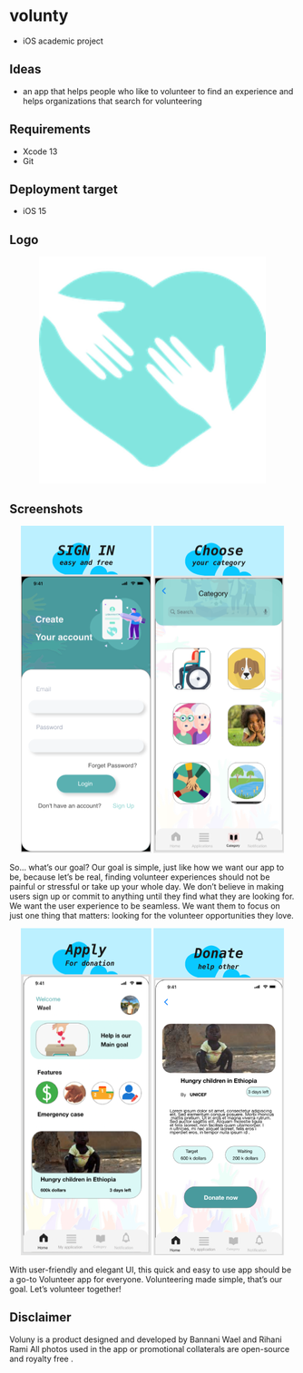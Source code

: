 # volunty
- iOS academic project

## Ideas
- an app that helps people who like to volunteer to find an experience 
and helps organizations that search for volunteering

## Requirements

* Xcode 13
* Git

## Deployment target
* iOS 15

## Logo
<p align="center"> 
<img src="https://github.com/waelbannani22/volunty/blob/main/volunty/volunty/Assets.xcassets/logo.imageset/logo.png" with="400" height="400" /></p>

## Screenshots
<p align="center"> 
<img src="https://github.com/waelbannani22/tyVolunty/blob/main/assets/signIn.png" width="230" height="577"/> <img src="https://github.com/waelbannani22/tyVolunty/blob/main/assets/category.png" width="230" height="577"/></p>
So… what’s our goal? Our goal is simple, just like how we want our app to be, because let’s be real, finding volunteer experiences should not be painful or stressful or take up your whole day. We don’t believe in making users sign up or commit to anything until they find what they are looking for. We want the user experience to be seamless. We want them to focus on just one thing that matters: looking for the volunteer opportunities they love. 


<p align="center"> 
<img src="https://github.com/waelbannani22/tyVolunty/blob/main/assets/applyForDonation.png" width="230" height="577"/> <img src="https://github.com/waelbannani22/tyVolunty/blob/main/assets/DonateAndHelp.png" width="230" height="577"/></p>
With user-friendly and elegant UI, this quick and easy to use app should be a go-to Volunteer app for everyone. Volunteering made simple, that’s our goal. Let’s volunteer together!


## Disclaimer
Voluny is a product designed and developed by Bannani Wael and Rihani Rami
All photos used in the app or promotional collaterals are open-source and royalty free .
